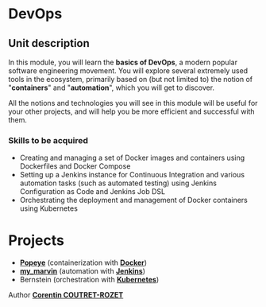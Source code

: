 # DevOps

## Unit description

In this module, you will learn the **basics of DevOps**, a modern popular software engineering movement.
You will explore several extremely used tools in the ecosystem, primarily based on (but not limited to) the notion of "**containers**" and "**automation**", which you will get to discover.

All the notions and technologies you will see in this module will be useful for your other projects, and will help you be more efficient and successful with them.


### Skills to be acquired
* Creating and managing a set of Docker images and containers using Dockerfiles and Docker Compose
* Setting up a Jenkins instance for Continuous Integration and various automation tasks (such as automated testing) using Jenkins Configuration as Code and Jenkins Job DSL
* Orchestrating the deployment and management of Docker containers using Kubernetes

# Projects
* [**Popeye**](https://github.com/sheiiva/popeye) (containerization with [**Docker**](https://www.docker.com/))
* [**my_marvin**](https://github.com/sheiiva/my_marvin) (automation with [**Jenkins**](https://www.jenkins.io/))
* Bernstein (orchestration with [**Kubernetes**](https://kubernetes.io/))

Author [**Corentin COUTRET-ROZET**](https://github.com/sheiiva)